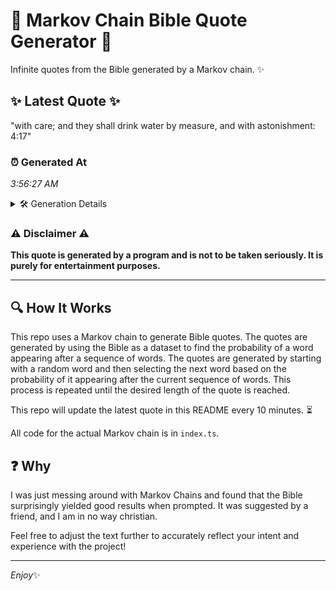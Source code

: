 # 📖 Markov Chain Bible Quote Generator 📖

Infinite quotes from the Bible generated by a Markov chain. ✨

## ✨ Latest Quote ✨
"with care; and they shall drink water by measure, and with astonishment: 4:17"

### ⏰ Generated At
*3:56:27 AM*

<details>
    <summary>🛠️ Generation Details</summary>
    <p>
        <strong>🌱 Seed:</strong> with<br>
        <strong>🔄 Iterations:</strong> 12<br>
        <strong>📜 Context History:</strong><br>[ with ]: care;<br>[ with, care; ]: and<br>[ with, care;, and ]: they<br>[ with, care;, and, they ]: shall<br>[ with, care;, and, they, shall ]: drink<br>[ with, care;, and, they, shall, drink ]: water<br>[ care;, and, they, shall, drink, water ]: by<br>[ and, they, shall, drink, water, by ]: measure,<br>[ they, shall, drink, water, by, measure, ]: and<br>[ shall, drink, water, by, measure,, and ]: with<br>[ drink, water, by, measure,, and, with ]: astonishment:<br>[ water, by, measure,, and, with, astonishment: ]: 4:17<br>
    </p>
</details>

### ⚠️ Disclaimer ⚠️
**This quote is generated by a program and is not to be taken seriously. It is purely for entertainment purposes.**

---

## 🔍 How It Works

This repo uses a Markov chain to generate Bible quotes. The quotes are generated by using the Bible as a dataset to find the probability of a word appearing after a sequence of words. The quotes are generated by starting with a random word and then selecting the next word based on the probability of it appearing after the current sequence of words. This process is repeated until the desired length of the quote is reached.

This repo will update the latest quote in this README every 10 minutes. ⏳

All code for the actual Markov chain is in `index.ts`.

## ❓ Why

I was just messing around with Markov Chains and found that the Bible surprisingly yielded good results when prompted. 
It was suggested by a friend, and I am in no way christian.

Feel free to adjust the text further to accurately reflect your intent and experience with the project!

---

*Enjoy*✨
